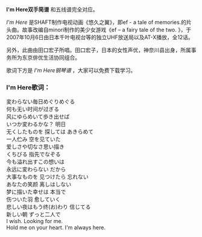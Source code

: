 

**I'm Here双手简谱** 和五线谱完全对应。

_I'm Here_ 是SHAFT制作电视动画《悠久之翼》，即ef - a tale of
memories.的片头曲。故事改编自minori制作的美少女游戏《ef – a fairy tale of the two.
》，于2007年10月6日由日本千叶电视台等的独立UHF放送局以及AT-X播放，全12话。

另外，此曲由田口宏子所唱。田口宏子，日本的女性声优，神奈川县出身，所属事务所为东京俳优生活协同组合。

歌词下方是 _I'm Here钢琴谱_ ，大家可以免费下载学习。

### I'm Here歌词：

変わらない毎日めぐりめぐる  
何も无い时间が过ぎる  
风にゆらめいて歩き出せば  
いつか変わるかな？ 明日  
无くしたものを 探しては あきらめて  
一人伫み 空を见ていた  
爱しさや切なさ思い描き  
くちびる 指先でなぞる  
今も溢れ出すこの想いは  
永远に変わらない だから  
大事なものを 见つけたら 忘れない  
あなたの笑颜 离しはしない  
梦に描いた幸せは 本当で  
伤ついた羽 愈していく  
悲しい夜はもう终(お)わり 信じてる  
新しい朝 ずっと二人で  
I wish. Looking for me.  
Hold me on your heart. I'm always here.

